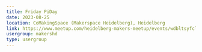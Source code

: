 ```yaml
---
title: Friday PiDay
date: 2023-08-25
location: CoMakingSpace (Makerspace Heidelberg), Heidelberg
link: https://www.meetup.com/heidelberg-makers-meetup/events/wdbltsyfclbhc/
usergroup: makershd
type: usergroup
---
```

